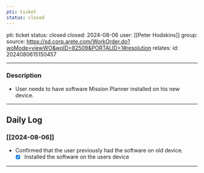 ```yaml
---
pti: ticket
status: closed
---
```

pti: ticket 
status: closed
closed: 2024-08-06
user: [[Peter Hodskins]]
group: 
source: https://sd.corp.arete.com/WorkOrder.do?woMode=viewWO&woID=82509&PORTALID=1#resolution
relates: 
id: 2024080615150457

---
### Description
- User needs to have software Mission Planner installed on his new device.
---
## Daily Log
### [[2024-08-06]]
- Confirmed that the user previously had the software on old device.
	- [x] Installed the software on the users device 
---





